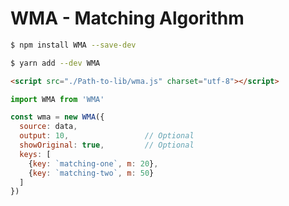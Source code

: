 # WMA - Matching Algorithm

```bash
$ npm install WMA --save-dev
```

```bash
$ yarn add --dev WMA
```

```html
<script src="./Path-to-lib/wma.js" charset="utf-8"></script>
```
```javascript
import WMA from 'WMA'

const wma = new WMA({
  source: data,
  output: 10,                 // Optional
  showOriginal: true,         // Optional
  keys: [
    {key: `matching-one`, m: 20},
    {key: `matching-two`, m: 50}
  ]
})
```
